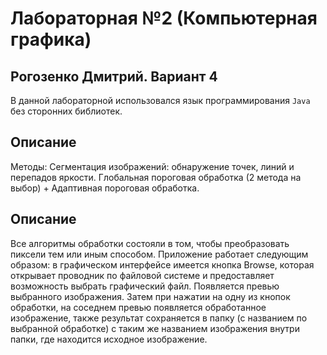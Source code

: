 # Лабораторная №2 (Компьютерная графика)

## Рогозенко Дмитрий. Вариант 4

В данной лабораторной использовался язык программирования ```Java``` без сторонних библиотек. 

## Описание

Методы: Сегментация изображений: обнаружение точек, линий и перепадов яркости. Глобальная пороговая обработка (2 метода на выбор) + Адаптивная пороговая обработка.

## Описание

Все алгоритмы обработки состояли в том, чтобы преобразовать пиксели тем или иным способом. Приложение работает следующим образом: в графическом интерфейсе имеется кнопка Browse, 
которая открывает проводник по файловой системе и предоставляет возможность выбрать графический файл. Появляется превью выбранного изображения. 
Затем при нажатии на одну из кнопок обработки, на соседнем превью появляется обработанное изображение, также результат сохраняется в папку 
(с названием по выбранной обработке) с таким же названием изображения внутри папки, где находится исходное изображение.
